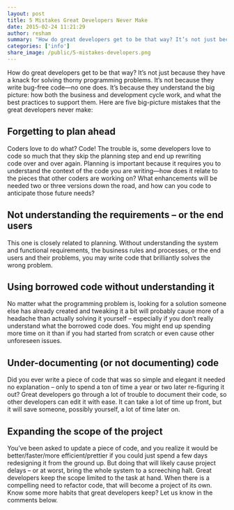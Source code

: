 ```yaml
---
layout: post
title: 5 Mistakes Great Developers Never Make
date: 2015-02-24 11:21:29
author: resham
summary: "How do great developers get to be that way? It’s not just because they have a knack for solving thorny programming problems. It’s not because they write bug-free code—no one does. It’s because they understand the big picture: how both the business and development cycle work, and what the best practices to support them. Here are five big-picture mistakes that the great developers never make"
categories: ['info']
share_image: /public/5-mistakes-developers.png
---
```


How do great developers get to be that way? It’s not just because they have a knack for solving thorny programming problems. It’s not because they write bug-free code—no one does. It’s because they understand the big picture: how both the business and development cycle work, and what the best practices to support them. Here are five big-picture mistakes that the great developers never make:
<h2>Forgetting to plan ahead</h2>
Coders love to do what? Code! The trouble is, some developers love to code so much that they skip the planning step and end up rewriting code over and over again. Planning is important because it requires you to understand the context of the code you are writing—how does it relate to the pieces that other coders are working on? What enhancements will be needed two or three versions down the road, and how can you code to anticipate those future needs?
<h2>Not understanding the requirements – or the end users</h2>
This one is closely related to planning. Without understanding the system and functional requirements, the business rules and processes, or the end users and their problems, you may write code that brilliantly solves the wrong problem.
<h2>Using borrowed code without understanding it</h2>
No matter what the programming problem is, looking for a solution someone else has already created and tweaking it a bit will probably cause more of a headache than actually solving it yourself – especially if you don’t really understand what the borrowed code does. You might end up spending more time on it than if you had started from scratch or even cause other unforeseen issues.
<h2>Under-documenting (or not documenting) code</h2>
Did you ever write a piece of code that was so simple and elegant it needed no explanation – only to spend a ton of time a year or two later re-figuring it out? Great developers go through a lot of trouble to document their code, so other developers can edit it with ease. It can take a lot of time up front, but it will save someone, possibly yourself, a lot of time later on.
<h2>Expanding the scope of the project</h2>
You’ve been asked to update a piece of code, and you realize it would be better/faster/more efficient/prettier if you could just spend a few days redesigning it from the ground up. But doing that will likely cause project delays – or at worst, bring the whole system to a screeching halt. Great developers keep the scope limited to the task at hand. When there is a compelling need to refactor code, that will become a project of its own.
Know some more habits that great developers keep? Let us know in the comments below.